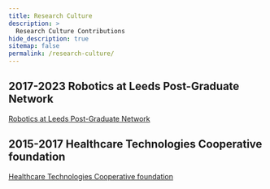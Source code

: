 ```yaml
---
title: Research Culture
description: >
  Research Culture Contributions
hide_description: true
sitemap: false
permalink: /research-culture/
---
```


 
 <h2>2017-2023 Robotics at Leeds Post-Graduate Network</h2>


 [Robotics at Leeds Post-Graduate Network](https://rpturnbull.github.io/research-culture/RatL-PGR-Network/)
 <h2>2015-2017 Healthcare Technologies Cooperative foundation</h2>


[Healthcare Technologies Cooperative foundation](https://rpturnbull.github.io/research-culture/HTCf/) 